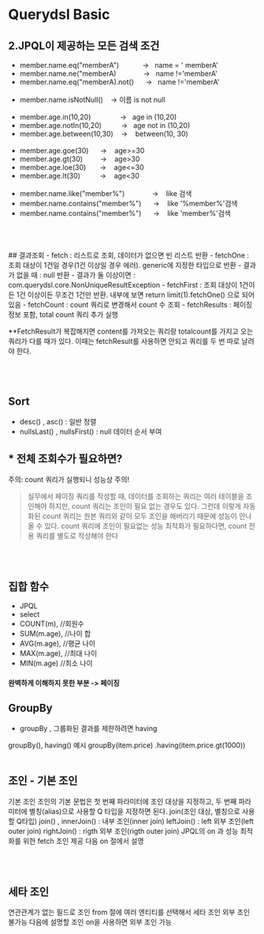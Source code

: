 # Querydsl Basic

## 2.JPQL이 제공하는 모든 검색 조건

- member.name.eq("memberA")    &nbsp;&nbsp;&nbsp;&nbsp;&nbsp;&nbsp;&nbsp;&nbsp;&nbsp;&nbsp; ->&nbsp;&nbsp; name = '
  memberA'
- member.name.ne("memberA)  &nbsp;&nbsp;&nbsp;&nbsp;&nbsp;&nbsp;&nbsp;&nbsp;&nbsp;&nbsp;&nbsp;&nbsp; ->&nbsp;&nbsp;
  name !='memberA'
- member.name.eq("memberA).not() &nbsp;&nbsp;&nbsp;&nbsp; ->&nbsp;&nbsp; name !='memberA'
  <br><br/>
- member.name.isNotNull() &nbsp;&nbsp; -> 이름 is not null
  <br><br/>
- member.age.in(10,20) &nbsp;&nbsp;&nbsp;&nbsp;&nbsp;&nbsp;&nbsp;&nbsp;&nbsp;&nbsp;&nbsp;&nbsp;&nbsp; ->&nbsp;&nbsp; age in (10,20)
- member.age.notIn(10,20) &nbsp;&nbsp;&nbsp;&nbsp;&nbsp;&nbsp;&nbsp;&nbsp; ->&nbsp;&nbsp; age not in (10,20)
- member.age.between(10,30) &nbsp;&nbsp;&nbsp;-> &nbsp;&nbsp; between(10, 30)
  <br><br/>
- member.age.goe(30) &nbsp;&nbsp;&nbsp;&nbsp; -> &nbsp;&nbsp; age>=30
- member.age.gt(30) &nbsp;&nbsp;&nbsp;&nbsp;&nbsp;&nbsp;&nbsp; -> &nbsp;&nbsp; age>30
- member.age.loe(30) &nbsp;&nbsp;&nbsp;&nbsp;&nbsp; -> &nbsp;&nbsp; age<=30
- member.age.lt(30) &nbsp;&nbsp;&nbsp;&nbsp;&nbsp;&nbsp;&nbsp;&nbsp; -> &nbsp;&nbsp; age<30
  <br><br/>
- member.name.like("member%") &nbsp;&nbsp;&nbsp;&nbsp;&nbsp;&nbsp;&nbsp;&nbsp;&nbsp;&nbsp;&nbsp;&nbsp; ->  &nbsp;&nbsp; like 검색
- member.name.contains("member%") &nbsp;&nbsp;&nbsp;&nbsp; ->  &nbsp;&nbsp; like '%member%'검색
- member.name.contains("member%") &nbsp;&nbsp;&nbsp;&nbsp; ->  &nbsp;&nbsp; like 'member%'검색

<br/>
<br> <br/>
## 결과조회
- fetch : 리스트로 조회, 데이터가 없으면 빈 리스트 반환 
- fetchOne : 조회 대상이 1건일 경우(1건 이상일 경우 에러). generic에 지정한 타입으로 반환
  - 결과가 없을 때 : null 반환 
  - 결과가 둘 이상이면 : com.querydsl.core.NonUniqueResultException 
- fetchFirst : 조회 대상이 1건이든 1건 이상이든 무조건 1건만 반환. 내부에 보면 return limit(1).fetchOne() 으로 되어있음
- fetchCount : count 쿼리로 변경해서 count 수 조회 
- fetchResults : 페이징 정보 포함, total count 쿼리 추가 실행

**FetchResult가 복잡해지면 content를 가져오는 쿼리랑 totalcount를 가지고 오는 쿼리가 다를 때가 있다. 이때는 fetchResult를 사용하면 안되고 쿼리를 두 번 따로 날려야 한다.
<br><br/>
<br><br/>
## Sort

- desc() , asc() : 일반 정렬
- nullsLast() , nullsFirst() : null 데이터 순서 부여

##  * 전체 조회수가 필요하면?

주의: count 쿼리가 실행되니 성능상 주의!
> 실무에서 페이징 쿼리를 작성할 때, 데이터를 조회하는 쿼리는 여러 테이블을 조인해야 하지만, count 쿼리는 조인이 필요 없는 경우도 있다. 그런데 이렇게 자동화된 count 쿼리는 원본 쿼리와 같이 모두 조인을 해버리기 때문에 성능이 안나올 수 있다. count 쿼리에 조인이 필요없는 성능 최적화가 필요하다면, count 전용 쿼리를 별도로 작성해야 한다

<br><br/>
## 집합 함수
* JPQL
* select
* COUNT(m), //회원수
* SUM(m.age), //나이 합
* AVG(m.age), //평균 나이
* MAX(m.age), //최대 나이
* MIN(m.age) //최소 나이

#### 완벽하게 이해하지 못한 부분 -> 페이징

## GroupBy

- groupBy , 그룹화된 결과를 제한하려면 having

groupBy(), having() 예시 groupBy(item.price)
.having(item.price.gt(1000))
<br><br/>
## 조인 - 기본 조인

기본 조인 조인의 기본 문법은 첫 번째 파라미터에 조인 대상을 지정하고, 두 번째 파라미터에 별칭(alias)으로 사용할 Q 타입을 지정하면 된다. join(조인 대상, 별칭으로 사용할 Q타입)
join() , innerJoin() : 내부 조인(inner join)
leftJoin() : left 외부 조인(left outer join)
rightJoin() : rigth 외부 조인(rigth outer join)
JPQL의 on 과 성능 최적화를 위한 fetch 조인 제공 다음 on 절에서 설명

<br><br/>
## 세타 조인

연관관계가 없는 필드로 조인 from 절에 여러 엔티티를 선택해서 세타 조인 외부 조인 불가능 다음에 설명할 조인 on을 사용하면 외부 조인 가능
